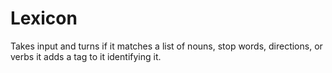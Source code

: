 # Lexicon
Takes input and turns if it matches a list of nouns, stop words, directions, or verbs it adds a tag to it identifying it. 
